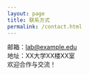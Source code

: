 ```yaml
---
layout: page
title: 联系方式
permalink: /contact.html
---
```


邮箱：lab@example.edu  
地址：XX大学XX楼XX室  
欢迎合作与交流！
